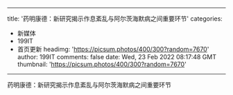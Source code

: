 
---
title: '药明康德：新研究揭示作息紊乱与阿尔茨海默病之间重要环节'
categories: 
 - 新媒体
 - 199IT
 - 首页更新
headimg: 'https://picsum.photos/400/300?random=7670'
author: 199IT
comments: false
date: Wed, 23 Feb 2022 08:17:48 GMT
thumbnail: 'https://picsum.photos/400/300?random=7670'
---

<div>   
药明康德：新研究揭示作息紊乱与阿尔茨海默病之间重要环节  
</div>
            